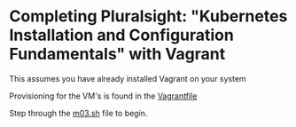 # Completing Pluralsight: "Kubernetes Installation and Configuration Fundamentals" with Vagrant

This assumes you have already installed Vagrant on your system

Provisioning for the VM's is found in the [Vagrantfile][vagrantfile]

Step through the [m03.sh][module_3] file to begin. 

[vagrantfile]:Vagrantfile
[module_3]:m03.sh
